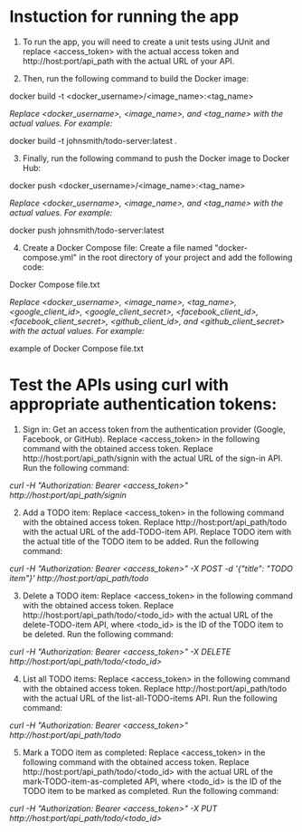 # Instuction for running the app
1. To run the app, you will need to create a unit tests using JUnit and replace <access_token> with the actual access token and http://host:port/api_path with the actual URL of your API.

2. Then, run the following command to build the Docker image:

docker build -t <docker_username>/<image_name>:<tag_name>

*Replace <docker_username>, <image_name>, and <tag_name> with the actual values. For example:*

docker build -t johnsmith/todo-server:latest .

3. Finally, run the following command to push the Docker image to Docker Hub:

docker push <docker_username>/<image_name>:<tag_name>

*Replace <docker_username>, <image_name>, and <tag_name> with the actual values. For example:*

docker push johnsmith/todo-server:latest

4. Create a Docker Compose file:
Create a file named "docker-compose.yml" in the root directory of your project and add the following code:

Docker Compose file.txt

*Replace <docker_username>, <image_name>, <tag_name>, <google_client_id>, <google_client_secret>, <facebook_client_id>, <facebook_client_secret>, <github_client_id>, and <github_client_secret> with the actual values. For example:*

example of Docker Compose file.txt

# Test the APIs using curl with appropriate authentication tokens:
1. Sign in:
Get an access token from the authentication provider (Google, Facebook, or GitHub).
Replace <access_token> in the following command with the obtained access token.
Replace http://host:port/api_path/signin with the actual URL of the sign-in API.
Run the following command:

*curl -H "Authorization: Bearer <access_token>" http://host:port/api_path/signin*

2. Add a TODO item:
Replace <access_token> in the following command with the obtained access token.
Replace http://host:port/api_path/todo with the actual URL of the add-TODO-item API.
Replace TODO item with the actual title of the TODO item to be added.
Run the following command:

*curl -H "Authorization: Bearer <access_token>" -X POST -d '{"title": "TODO item"}' http://host:port/api_path/todo*

3. Delete a TODO item:
Replace <access_token> in the following command with the obtained access token.
Replace http://host:port/api_path/todo/<todo_id> with the actual URL of the delete-TODO-item API, where <todo_id> is the ID of the TODO item to be deleted.
Run the following command:

*curl -H "Authorization: Bearer <access_token>" -X DELETE http://host:port/api_path/todo/<todo_id>*

4. List all TODO items:
Replace <access_token> in the following command with the obtained access token.
Replace http://host:port/api_path/todo with the actual URL of the list-all-TODO-items API.
Run the following command:

*curl -H "Authorization: Bearer <access_token>" http://host:port/api_path/todo*

5. Mark a TODO item as completed:
Replace <access_token> in the following command with the obtained access token.
Replace http://host:port/api_path/todo/<todo_id> with the actual URL of the mark-TODO-item-as-completed API, where <todo_id> is the ID of the TODO item to be marked as completed.
Run the following command:

*curl -H "Authorization: Bearer <access_token>" -X PUT http://host:port/api_path/todo/<todo_id>*
